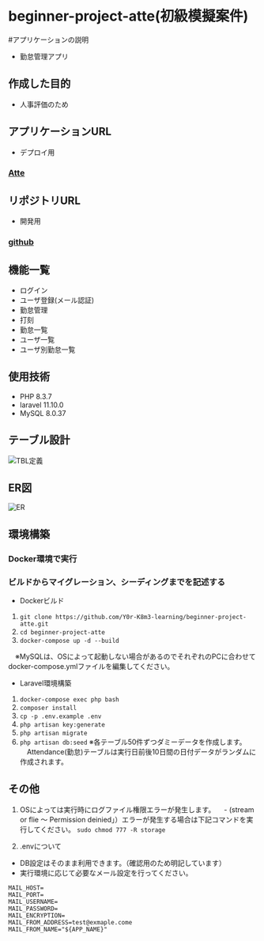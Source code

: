 # beginner-project-atte(初級模擬案件)
#アプリケーションの説明
 - 勤怠管理アプリ

## 作成した目的
 - 人事評価のため

 ## アプリケーションURL
 - デプロイ用
### [Atte](http://ec2-57-180-199-228.ap-northeast-1.compute.amazonaws.com/)

 ## リポジトリURL
 - 開発用
 ### [github](https://github.com/Y0r-K8m3-learning/beginner-project-atte.git)

 ## 機能一覧
 - ログイン
 - ユーザ登録(メール認証)
 - 勤怠管理
  - 打刻
  - 勤怠一覧
  - ユーザ一覧
  - ユーザ別勤怠一覧

## 使用技術
- PHP 8.3.7
- laravel 11.10.0
- MySQL 8.0.37


## テーブル設計
![TBL定義](https://github.com/user-attachments/assets/b9c87a4f-d6f4-4f45-a7d2-a7aad607c0c3)


## ER図
![ER](https://github.com/user-attachments/assets/5599c11c-bbe4-4e41-8458-2de9a07751f2)


## 環境構築
### Docker環境で実行
### ビルドからマイグレーション、シーディングまでを記述する
- Dockerビルド
 1. `git clone https://github.com/Y0r-K8m3-learning/beginner-project-atte.git`
 2. `cd beginner-project-atte`
 3. `docker-compose up -d --build`
 
　※MySQLは、OSによって起動しない場合があるのでそれぞれのPCに合わせて docker-compose.ymlファイルを編集してください。
 
- Laravel環境構築
 1. `docker-compose exec php bash`
 2. `composer install`
 3. `cp -p .env.example .env`
 4. `php artisan key:generate`
 5. `php artisan migrate`
 6. `php artisan db:seed`
     ※各テーブル50件ずつダミーデータを作成します。
     　Attendance(勤怠)テーブルは実行日前後10日間の日付データがランダムに作成されます。
     
## その他
  1. OSによっては実行時にログファイル権限エラーが発生します。
 　- (stream or flie ～ Permission deinied」）エラーが発生する場合は下記コマンドを実行してください。
     `sudo chmod 777 -R storage`

 2. .envについて
 - DB設定はそのまま利用できます。（確認用のため明記しています）
 - 実行環境に応じて必要なメール設定を行ってください。
 ```MAIL_MAILER=
 MAIL_HOST=
 MAIL_PORT=
 MAIL_USERNAME=
 MAIL_PASSWORD=
 MAIL_ENCRYPTION=
 MAIL_FROM_ADDRESS=test@exmaple.come
 MAIL_FROM_NAME="${APP_NAME}"
 

